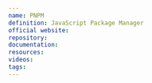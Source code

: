 ```yaml
---
name: PNPM
definition: JavaScript Package Manager
official website:
repository:
documentation:
resources:
videos: 
tags:
---
```

